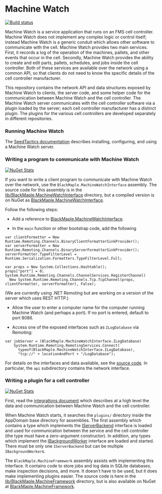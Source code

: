 # Machine Watch

[![Build status](https://ci.appveyor.com/api/projects/status/qhvrw56g6syoep9w?svg=true)](https://ci.appveyor.com/project/wuzzeb/machinewatch)

Machine Watch is a service application that runs on an FMS cell controller. Machine Watch does not
implement any complex logic or control itself; instead Machine Watch is a generic conduit which
allows other software to communicate with the cell. Machine Watch provides two main services.
First, it records a log of the operation of the machines, pallets, and other events that occur in
the cell. Secondly, Machine Watch provides the ability to create and edit parts, pallets, schedules,
and jobs inside the cell controller.  Both of these services are available over the network using
a common API, so that clients do not need to know the specific details of the cell controller manufacturer.

This repository contains the network API and data structures exposed by Machine Watch to clients,
the server code, and some helper code for the communication between Machine Watch and the cell controller.
The Machine Watch server communicates with the cell controller software via a plugin loaded by the server;
each cell controller manufacturer has a distinct plugin.  The plugins for the various cell controllers are
developed separately in different repositories.

### Running Machine Watch

The [SeedTactics documentation](https://www.seedtactics.com/guide/machine-watch) describes installing, configuring,
and using a Machine Watch server.

### Writing a program to communicate with Machine Watch

[![NuGet Stats](https://img.shields.io/nuget/v/BlackMaple.MachineWatchInterface.svg)](https://www.nuget.org/packages/BlackMaple.MachineWatchInterface)

If you want to write a client program to communicate with Machine Watch over the network, use the
`BlackMaple.MachineWatchInterface` assembly.  The source code for this assembly is in the
[lib/BlackMaple.MachineWatchInterface](https://bitbucket.org/blackmaple/machinewatch/src/tip/server/lib/BlackMaple.MachineWatchInterface/)
directory, but a compiled version is on NuGet as
[BlackMaple.MachineWatchInterface](https://www.nuget.org/packages/BlackMaple.MachineWatchInterface/).

Follow the following steps:

* Add a reference to [BlackMaple.MachineWatchInterface](https://www.nuget.org/packages/BlackMaple.MachineWatchInterface/).

* In the `main` function or other bootstrap code, add the following

~~~ {.csharp}
var clientFormatter = New Runtime.Remoting.Channels.BinaryClientFormatterSinkProvider();
var serverFormatter = New Runtime.Remoting.Channels.BinaryServerFormatterSinkProvider();
serverFormatter.TypeFilterLevel = Runtime.Serialization.Formatters.TypeFilterLevel.Full;

var props = New System.Collections.Hashtable();
props["port"] = 0;
System.Runtime.Remoting.Channels.ChannelServices.RegisterChannel(
  New System.Runtime.Remoting.Channels.Tcp.TcpChannel(props, clientFormatter, serverFormatter), False);
~~~

(We are currently using .NET Remoting but are working on a version of the server which uses REST HTTP.)

* Allow the user to enter a computer name for the computer running Machine Watch (and perhaps a port).
   If no port is entered, default to port 8086.

* Access one of the exposed interfaces such as `ILogDatabase` via Remoting:

~~~ {.csproj}
var jobServer = (BlackMaple.MachineWatchInterface.ILogDatabase)
    System.Runtime.Remoting.RemotingServices.Connect(
      typeof(BlackMaple.MachineWatchInterface.ILogDatabase),
      "tcp://" + locationAndPort + "/LogDatabase");
~~~

For details on the interfaces and data available, see the
[source code](https://bitbucket.org/blackmaple/machinewatch/src/tip/server/lib/BlackMaple.MachineWatchInterface/).
In particular, the `api` subdirectory contains the network interface.

### Writing a plugin for a cell controller

[![NuGet Stats](https://img.shields.io/nuget/v/BlackMaple.MachineFramework.svg)](https://www.nuget.org/packages/BlackMaple.MachineFramework)

First, read the [integrations document](https://bitbucket.org/blackmaple/machinewatch/src/tip/integration.md) which
describes at a high level the data and communication between Machine Watch and the cell controller.

When Machine Watch starts, it searches the `plugins/` directory inside the AppDomain base directory for assemblies.
The first assembly which contains a type which implements the
[IServerBackend](https://bitbucket.org/blackmaple/machinewatch/src/tip/server/lib/BlackMaple.MachineFramework/BackendInterfaces.cs)
interface is loaded and used for communication between the service and the cell controller (the type must have a zero-argument constructor).
In addition, any types which implement the
[IBackgroundWorker](https://bitbucket.org/blackmaple/machinewatch/src/tip/server/lib/BlackMaple.MachineFramework/BackendInterfaces.cs) interface
are loaded and started.  There must be only one `IServerBackend` but can be multiple `IBackgroundWorker`s.

The `BlackMaple.MachineFramework` assembly assists with implementing this interface.  It contains code to store jobs and log data
in SQLite databases, make inspection decisions, and more.  It doesn't have to be used, but it does make implementing plugins easier.
The source code is here in the
[lib/BlackMaple.MachineFramework](https://bitbucket.org/blackmaple/machinewatch/src/tip/server/lib/BlackMaple.MachineFramework/)
directory, but is also available on NuGet at [BlackMaple.MachineFramework](https://www.nuget.org/packages/BlackMaple.MachineFramework/).
